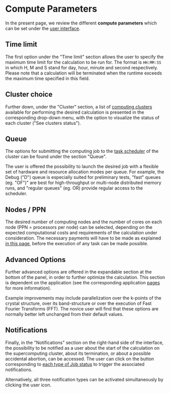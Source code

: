 # Compute Parameters

In the present page, we review the different **compute parameters** which can be set under the [user interface](overview.md).

## Time limit 
 
The first option under the "Time limit" section allows the user to specify the maximum time limit for the calculation to be run for. The format is `HH:MM:SS` in which H, M and S stand for day, hour, minute and second respectively. Please note that a calculation will be terminated when the runtime exceeds the maximum time specified in this field.

## Cluster choice

Further down, under the "Cluster" section, a list of [computing clusters](../clusters/overview.md) available for performing the desired calculation is presented in the corresponding drop-down menu, with the option to visualize the status of each cluster ("See clusters status"). 

## Queue

The options for submitting the computing job to the [task scheduler](../resource/overview.md) of the cluster can be found under the section "Queue". 

The user is offered the possibility to launch the desired job with a flexible set of hardware and resource allocation modes per queue. For example, the Debug ("D") queue is especially suited for preliminary tests, "fast" queues (eg. "OF")" are best for high-throughput or multi-node distributed memory runs, and "regular queues" (eg. OR) provide regular access to the scheduler.

## Nodes / PPN

The desired number of computing nodes and the number of cores on each node (PPN = processors per node) can be selected, depending on the expected computational costs and requirements of the calculation under consideration. The necessary payments will have to be made as explained [in this page](../../accounts/balance.md), before the execution of any task can be made possible.

## Advanced Options

Further advanced options are offered in the expandable section at the bottom of the panel, in order to further optimize the calculation. This section is dependent on the application (see the corresponding application [pages](../../software/overview.md) for more information). 

Example improvements may include parallelization over the k-points of the crystal structure, over its band-structure or over the execution of Fast Fourier Transforms (FFT). The novice user will find that these options are normally better left unchanged from their default values. 

## Notifications

Finally, in the "Notifications" section on the right-hand side of the interface, the possibility to be notified as a user about the start of the calculation on the supercomputing cluster, about its termination, or about a possible accidental abortion, can be accessed. The user can click on the button corresponding to [each type of Job status](../../jobs/status.md) to trigger the associated notifications.

Alternatively, all three notification types can be activated simultaneously by clicking the user icon.  
